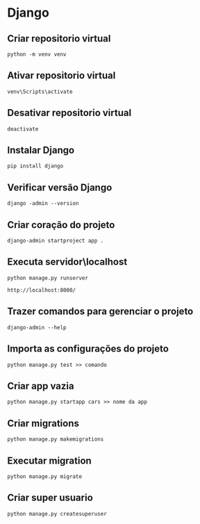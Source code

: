 # Django

## Criar repositorio virtual

```
python -m venv venv
```

## Ativar repositorio virtual

```
venv\Scripts\activate
```

## Desativar repositorio virtual

```
deactivate
```

## Instalar Django

```
pip install django
```

## Verificar versão Django

```
django -admin --version
```

## Criar coração do projeto

```
django-admin startproject app .
```

## Executa servidor\localhost

```
python manage.py runserver

http://localhost:8000/
```

## Trazer comandos para gerenciar o projeto

```
django-admin --help
```

## Importa as configurações do projeto

```
python manage.py test >> comando
```

## Criar app vazia

```
python manage.py startapp cars >> nome da app
```

## Criar migrations

```
python manage.py makemigrations
```

## Executar migration

```
python manage.py migrate
```

## Criar super usuario

```
python manage.py createsuperuser
```

